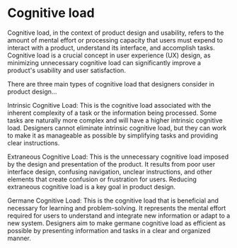 # Cognitive load

Cognitive load, in the context of product design and usability, refers to the amount of mental effort or processing capacity that users must expend to interact with a product, understand its interface, and accomplish tasks. Cognitive load is a crucial concept in user experience (UX) design, as minimizing unnecessary cognitive load can significantly improve a product's usability and user satisfaction.

There are three main types of cognitive load that designers consider in product design…

Intrinsic Cognitive Load: This is the cognitive load associated with the inherent complexity of a task or the information being processed. Some tasks are naturally more complex and will have a higher intrinsic cognitive load. Designers cannot eliminate intrinsic cognitive load, but they can work to make it as manageable as possible by simplifying tasks and providing clear instructions.

Extraneous Cognitive Load: This is the unnecessary cognitive load imposed by the design and presentation of the product. It results from poor user interface design, confusing navigation, unclear instructions, and other elements that create confusion or frustration for users. Reducing extraneous cognitive load is a key goal in product design.

Germane Cognitive Load: This is the cognitive load that is beneficial and necessary for learning and problem-solving. It represents the mental effort required for users to understand and integrate new information or adapt to a new system. Designers aim to make germane cognitive load as efficient as possible by presenting information and tasks in a clear and organized manner.

